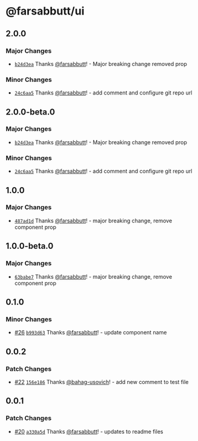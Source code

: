 # @farsabbutt/ui

## 2.0.0

### Major Changes

- [`b24d3ea`](https://github.com/bahag-buttf/bahag-design-system/commit/b24d3ea017421e20139f8eefdb9901e9f9213a04) Thanks [@farsabbutt](https://github.com/farsabbutt)! - Major breaking change removed prop

### Minor Changes

- [`24c6aa5`](https://github.com/bahag-buttf/bahag-design-system/commit/24c6aa571c356fac0c66a341707681813433f808) Thanks [@farsabbutt](https://github.com/farsabbutt)! - add comment and configure git repo url

## 2.0.0-beta.0

### Major Changes

- [`b24d3ea`](https://github.com/bahag-buttf/bahag-design-system/commit/b24d3ea017421e20139f8eefdb9901e9f9213a04) Thanks [@farsabbutt](https://github.com/farsabbutt)! - Major breaking change removed prop

### Minor Changes

- [`24c6aa5`](https://github.com/bahag-buttf/bahag-design-system/commit/24c6aa571c356fac0c66a341707681813433f808) Thanks [@farsabbutt](https://github.com/farsabbutt)! - add comment and configure git repo url

## 1.0.0

### Major Changes

- [`487ad1d`](https://github.com/bahag-buttf/bahag-design-system/commit/487ad1df422ccb60c617d3d3b10192fd693f802f) Thanks [@farsabbutt](https://github.com/farsabbutt)! - major breaking change, remove component prop

## 1.0.0-beta.0

### Major Changes

- [`63babe7`](https://github.com/bahag-buttf/bahag-design-system/commit/63babe70f482e52a5f397b2c86db7650d8389ad7) Thanks [@farsabbutt](https://github.com/farsabbutt)! - major breaking change, remove component prop

## 0.1.0

### Minor Changes

- [#26](https://github.com/bahag-buttf/bahag-design-system/pull/26) [`b993d63`](https://github.com/bahag-buttf/bahag-design-system/commit/b993d637dcd23d98b3fc6b87894e37085aae3bb5) Thanks [@farsabbutt](https://github.com/bahag-buttf)! - update component name

## 0.0.2

### Patch Changes

- [#22](https://github.com/bahag-buttf/bahag-design-system/pull/22) [`156e186`](https://github.com/bahag-buttf/bahag-design-system/commit/156e1868a20b06d62792bf7ae6fa7181b2056e01) Thanks [@bahag-usovich](https://github.com/bahag-usovich)! - add new comment to test file

## 0.0.1

### Patch Changes

- [#20](https://github.com/bahag-buttf/bahag-design-system/pull/20) [`a330a5d`](https://github.com/bahag-buttf/bahag-design-system/commit/a330a5dd26abba662d931eb7b53f997f617da0dc) Thanks [@farsabbutt](https://github.com/bahag-buttf)! - updates to readme files
